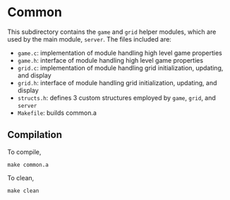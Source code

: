 # Common

This subdirectory contains the `game` and `grid` helper modules, which are used by the main module, `server`.
The files included are:

* `game.c`: implementation of module handling high level game properties
* `game.h`: interface of module handling high level game properties
* `grid.c`: implementation of module handling grid initialization, updating, and display
* `grid.h`: interface of module handling grid initialization, updating, and display
* `structs.h`: defines 3 custom structures employed by `game`, `grid`, and `server`
* `Makefile`: builds common.a

## Compilation

To compile,

	make common.a

To clean,

	make clean
